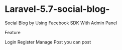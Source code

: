 # Laravel-5.7-social-blog-
Social Blog by Using Facebook SDK With Admin Panel 

Feature 

Login 
Register
Manage Post
you can post 
